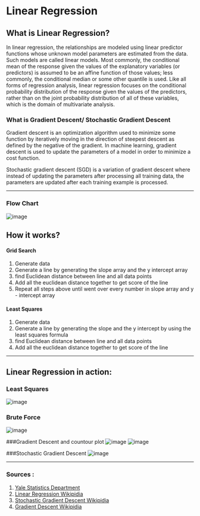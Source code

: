 # Linear Regression
## What is Linear Regression?
  In linear regression, the relationships are modeled using linear predictor functions whose unknown model parameters are estimated from the data. Such models are called linear models. Most commonly, the conditional mean of the response given the values of the explanatory variables (or predictors) is assumed to be an affine function of those values; less commonly, the conditional median or some other quantile is used. Like all forms of regression analysis, linear regression focuses on the conditional probability distribution of the response given the values of the predictors, rather than on the joint probability distribution of all of these variables, which is the domain of multivariate analysis.
  
### What is Gradient Descent/ Stochastic Gradient Descent
  Gradient descent is an optimization algorithm used to minimize some function by iteratively moving in the direction of steepest descent as defined by the negative of the gradient. In machine learning, gradient descent is used to update the parameters of a model in order to minimize a cost function.

  Stochastic gradient descent (SGD) is a variation of gradient descent where instead of updating the parameters after processing all training data, the parameters are updated after each training example is processed.
- - - - 
### Flow Chart
![image](https://user-images.githubusercontent.com/89105476/152719356-fba3d020-ca56-471a-a025-a5e398628863.png)

## How it works?
#### Grid Search
1. Generate data 
2. Generate a line by generating the slope array and the y intercept array
3. find Euclidean distance between line and all data points
4. Add all the euclidean distance together to get score of the line
5. Repeat all steps above until went over every number in slope array and y - intercept array
#### Least Squares
1. Generate data 
2. Generate a line by generating the slope and the y intercept by using the least squares formula
3. find Euclidean distance between line and all data points
4. Add all the euclidean distance together to get score of the line
- - - - 
## Linear Regression in action:

### Least Squares
![image](https://user-images.githubusercontent.com/89105476/152720525-1580cf30-89eb-4f9d-b9f1-8eb7ec8a7c69.png)

### Brute Force
![image](https://user-images.githubusercontent.com/89105476/152720721-ec7fd821-2605-4b5d-a6d3-f63f1036cde4.png)

###Gradient Descent and countour plot
![image](https://i.gyazo.com/2aae17c1c8da51767eaa0a66eba78376.png)
![image](https://i.gyazo.com/455e15add6b502724636151152f19dff.png)

###Stochastic Gradient Descent
![image](https://i.gyazo.com/5be8321f33c07b707448b6595f3e9edb.png)

- - - - 

### Sources :
1. [Yale Statistics Department](http://www.stat.yale.edu/Courses/1997-98/101/linreg.htm)
2. [Linear Regression Wikipidia](https://en.wikipedia.org/wiki/Linear_regression)
3. [Stochastic Gradient Descent Wikipidia](https://en.wikipedia.org/wiki/Stochastic_gradient_descent)
4. [Gradient Descent Wikipidia](https://en.wikipedia.org/wiki/Gradient_descent)

   
